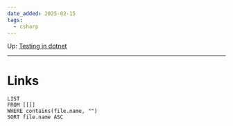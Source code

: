 ```yaml
---
date_added: 2025-02-15
tags:
  - csharp
---
```

Up: [Testing in dotnet](Testing%20in%20dotnet.md)
___
 
# Links
```dataview
LIST
FROM [[]]
WHERE contains(file.name, "")
SORT file.name ASC
```
